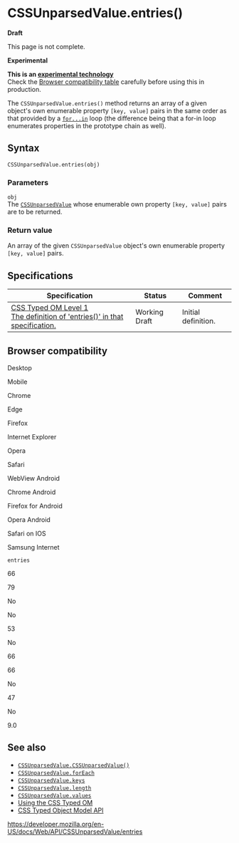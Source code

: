 # CSSUnparsedValue.entries()

**Draft**

This page is not complete.

**Experimental**

**This is an [experimental technology](https://developer.mozilla.org/en-US/docs/MDN/Guidelines/Conventions_definitions#experimental)**  
Check the [Browser compatibility table](#browser_compatibility) carefully before using this in production.

The `CSSUnparsedValue.entries()` method returns an array of a given object's own enumerable property `[key, value]` pairs in the same order as that provided by a [`for...in`](https://developer.mozilla.org/en-US/docs/Web/JavaScript/Reference/Statements/for...in) loop (the difference being that a for-in loop enumerates properties in the prototype chain as well).

## Syntax

    CSSUnparsedValue.entries(obj)

### Parameters

`obj`  
The [`CSSUnparsedValue`](../cssunparsedvalue) whose enumerable own property `[key, value]` pairs are to be returned.

### Return value

An array of the given `CSSUnparsedValue` object's own enumerable property `[key, value]` pairs.

## Specifications

<table><thead><tr class="header"><th>Specification</th><th>Status</th><th>Comment</th></tr></thead><tbody><tr class="odd"><td><a href="https://drafts.css-houdini.org/css-typed-om-1/#cssunparsedvalue">CSS Typed OM Level 1<br />
<span class="small">The definition of 'entries()' in that specification.</span></a></td><td><span class="spec-wd">Working Draft</span></td><td>Initial definition.</td></tr></tbody></table>

## Browser compatibility

Desktop

Mobile

Chrome

Edge

Firefox

Internet Explorer

Opera

Safari

WebView Android

Chrome Android

Firefox for Android

Opera Android

Safari on IOS

Samsung Internet

`entries`

66

79

No

No

53

No

66

66

No

47

No

9.0

## See also

- [`CSSUnparsedValue.CSSUnparsedValue()`](cssunparsedvalue)
- [`CSSUnparsedValue.forEach`](foreach)
- [`CSSUnparsedValue.keys`](keys)
- [`CSSUnparsedValue.length`](length)
- [`CSSUnparsedValue.values`](values)
- [Using the CSS Typed OM](../css_typed_om_api/guide)
- [CSS Typed Object Model API](../css_typed_om_api)

<a href="https://developer.mozilla.org/en-US/docs/Web/API/CSSUnparsedValue/entries" class="_attribution-link">https://developer.mozilla.org/en-US/docs/Web/API/CSSUnparsedValue/entries</a>
